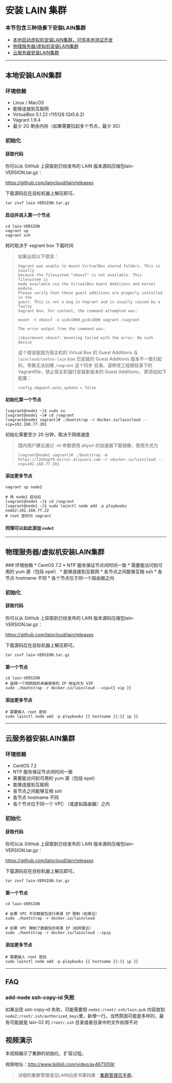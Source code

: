 # 安装 LAIN 集群

### 本节包含三种场景下安装LAIN集群
* [本地启动虚拟机安装LAIN集群，可供本地测试开发](#1)
* [物理服务器/虚拟机安装LAIN集群](#2)
* [云服务器安装LAIN集群](#3)
-----------------------------

<h2 id="1">本地安装LAIN集群</h2>

### 环境依赖

* Linux / MacOS
* 能够连接到互联网
* VirtualBox 5.1.22 r115126 (Qt5.6.2)
* Vagrant 1.9.4
* 最少 2G 剩余内存（如果需要拉起多个节点，最少 3G）

### 初始化

#### 获取代码

你可以从 GitHub 上获取到已经发布的 LAIN 版本源码压缩包lain-VERSION.tar.gz：

https://github.com/laincloud/lain/releases

下载源码后在目标机器上解压即可。
```
tar zxvf lain-VERSION.tar.gz
```

#### 启动并进入第一个节点

```
cd lain-VERSION
vagrant up
vagrant ssh
```

耗时取决于 vagrant box 下载时间

> 如果出现以下错误：
>
> ```
> Vagrant was unable to mount VirtualBox shared folders. This is usually
> because the filesystem "vboxsf" is not available. This filesystem is
> made available via the VirtualBox Guest Additions and kernel module.
> Please verify that these guest additions are properly installed in the
> guest. This is not a bug in Vagrant and is usually caused by a faulty
> Vagrant box. For context, the command attempted was:
>
> mount -t vboxsf -o uid=1000,gid=1000 vagrant /vagrant
>
> The error output from the command was:
>
> /sbin/mount.vboxsf: mounting failed with the error: No such device
> ```
>
> 这个错误是因为宿主机的 Virtual Box 的 Guest Additions 与 `laincloud/centos-lain`
> box 已安装的 Guest Additions 版本不一致引起的，导致无法创建 `/vagrant` 这个同步
> 目录。请修改工程根目录下的 Vagrantfile，禁止宿主机强行安装新版本的 Guest Additions，
> 即添加如下配置：
>
> ```
> config.vbguest.auto_update = false
> ```

#### 初始化第一个节点
```
[vagrant@node1 ~]$ sudo su
[vagrant@node1 ~]# cd /vagrant
[vagrant@node1 vagrant]# ./bootstrap -r docker.io/laincloud --vip=192.168.77.201
```

初始化需要至少 20 分钟，取决于网络速度

> 国内用户建议通过 -m 参数使用 aliyun 的加速器下载镜像，使用方式为
> ```
> [vagrant@node1 vagrant]# ./bootstrap -m https://l2ohopf9.mirror.aliyuncs.com -r >docker.io/laincloud --vip=192.168.77.201
> ```

#### 添加更多节点

```
vagrant up node2

# 待 node2 启动后
[vagrant@node1 ~]$ cd /vagrant
[vagrant@node1 ~]$ sudo lainctl node add -p playbooks node2:192.168.77.22
# root 密码为 vagrant
```

#### 同理可以如此添加 `node3`
---------------

<h2 id="2">物理服务器/虚拟机安装LAIN集群</h2>
### 环境依赖
* CentOS 7.2
* NTP 服务保证节点间时间一致
* 需要能访问到可用的 yum 源（包括 epel）
* 能够连接到互联网
* 各节点之间能够互相 ssh
* 各节点 hostname 不同
* 各个节点位于同一个路由器之内

### 初始化
#### 获取代码

你可以从 GitHub 上获取到已经发布的 LAIN 版本源码压缩包lain-VERSION.tar.gz：

https://github.com/laincloud/lain/releases

下载源码后在目标机器上解压即可。
```
tar zxvf lain-VERSION.tar.gz
```

#### 第一个节点

```
cd lain-VERSION
# 选择一个同网段的未被使用的 IP 地址作为 VIP
sudo ./bootstrap -r docker.io/laincloud --vip={{ vip }}
```

#### 添加更多节点
```
# 需要输入 root 密码
sudo lainctl node add -p playbooks {{ hostname }}:{{ ip }} 
```
----------------------

<h2 id="3">云服务器安装LAIN集群</h2>

### 环境依赖

* CentOS 7.2
* NTP 服务保证节点间时间一致
* 需要能访问到可用的 yum 源（包括 epel）
* 能够连接到互联网
* 各节点之间能够互相 ssh
* 各节点 hostname 不同
* 各个节点位于同一个 VPC （或虚拟路由器）之内

### 初始化

#### 获取代码

你可以从 GitHub 上获取到已经发布的 LAIN 版本源码压缩包lain-VERSION.tar.gz：

https://github.com/laincloud/lain/releases

下载源码后在目标机器上解压即可。
```
tar zxvf lain-VERSION.tar.gz
```

#### 第一个节点
```
cd lain-VERSION

# 如果 VPC 不对数据包进行来源 IP 限制（如青云）
sudo ./bootstrap -r docker.io/laincloud

# 如果 VPC 限制了数据包的来源 IP（如阿里云）
sudo ./bootstrap -r docker.io/laincloud --ipip
```

#### 添加更多节点

```
# 需要输入 root 密码
sudo lainctl node add -p playbooks {{ hostname }}:{{ ip }} 
```
------------------------
## FAQ

### add-node ssh-copy-id 失败
如果出现 ssh-copy-id  失败，可能需要把 `node1:/root/.ssh/lain.pub` 内容放到 `node2:/root/.ssh/authorized_keys`里，新增一行。当然原因可能是多样的，最有可能就是 lain-02 的 `/root/.ssh` 目录或者目录中的文件权限不对

## 视频演示

本视频展示了集群的初始化、扩容过程。

视频地址：http://www.bilibili.com/video/av4671059/

> 详细的集群管理请见LAIN白皮书第四章：[集群管理员手册](../adminmanual/index.html)。
```

```
